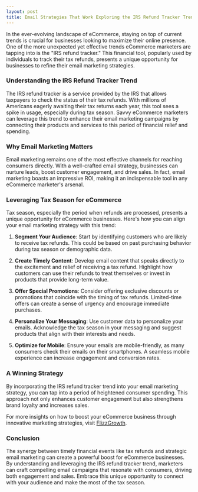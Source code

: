```yaml
---
layout: post
title: Email Strategies That Work Exploring the IRS Refund Tracker Trend
---
```



In the ever-evolving landscape of eCommerce, staying on top of current trends is crucial for businesses looking to maximize their online presence. One of the more unexpected yet effective trends eCommerce marketers are tapping into is the "IRS refund tracker." This financial tool, popularly used by individuals to track their tax refunds, presents a unique opportunity for businesses to refine their email marketing strategies.

### Understanding the IRS Refund Tracker Trend

The IRS refund tracker is a service provided by the IRS that allows taxpayers to check the status of their tax refunds. With millions of Americans eagerly awaiting their tax returns each year, this tool sees a spike in usage, especially during tax season. Savvy eCommerce marketers can leverage this trend to enhance their email marketing campaigns by connecting their products and services to this period of financial relief and spending.

### Why Email Marketing Matters

Email marketing remains one of the most effective channels for reaching consumers directly. With a well-crafted email strategy, businesses can nurture leads, boost customer engagement, and drive sales. In fact, email marketing boasts an impressive ROI, making it an indispensable tool in any eCommerce marketer's arsenal.

### Leveraging Tax Season for eCommerce

Tax season, especially the period when refunds are processed, presents a unique opportunity for eCommerce businesses. Here's how you can align your email marketing strategy with this trend:

1. **Segment Your Audience**: Start by identifying customers who are likely to receive tax refunds. This could be based on past purchasing behavior during tax season or demographic data.

2. **Create Timely Content**: Develop email content that speaks directly to the excitement and relief of receiving a tax refund. Highlight how customers can use their refunds to treat themselves or invest in products that provide long-term value.

3. **Offer Special Promotions**: Consider offering exclusive discounts or promotions that coincide with the timing of tax refunds. Limited-time offers can create a sense of urgency and encourage immediate purchases.

4. **Personalize Your Messaging**: Use customer data to personalize your emails. Acknowledge the tax season in your messaging and suggest products that align with their interests and needs.

5. **Optimize for Mobile**: Ensure your emails are mobile-friendly, as many consumers check their emails on their smartphones. A seamless mobile experience can increase engagement and conversion rates.

### A Winning Strategy

By incorporating the IRS refund tracker trend into your email marketing strategy, you can tap into a period of heightened consumer spending. This approach not only enhances customer engagement but also strengthens brand loyalty and increases sales.

For more insights on how to boost your eCommerce business through innovative marketing strategies, visit [FlizzGrowth](https://flizzgrowth.com).

### Conclusion

The synergy between timely financial events like tax refunds and strategic email marketing can create a powerful boost for eCommerce businesses. By understanding and leveraging the IRS refund tracker trend, marketers can craft compelling email campaigns that resonate with consumers, driving both engagement and sales. Embrace this unique opportunity to connect with your audience and make the most of the tax season.